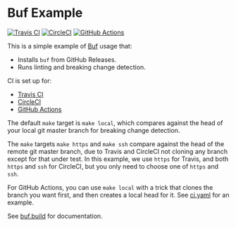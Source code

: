 # Buf Example

[![Travis CI](https://img.shields.io/travis/com/bufbuild/buf-example/master)](https://travis-ci.com/bufbuild/buf-example)
[![CircleCI](https://img.shields.io/circleci/build/github/bufbuild/buf-example/master)](https://circleci.com/gh/bufbuild/buf-example)
[![GitHub Actions](https://github.com/bufbuild/buf-example/workflows/CI/badge.svg)](https://github.com/bufbuild/buf-example/actions?workflow=CI)

This is a simple example of [Buf](https://github.com/bufbuild/buf) usage that:

- Installs `buf` from GitHub Releases.
- Runs linting and breaking change detection.

CI is set up for:

- [Travis CI](https://travis-ci.com/bufbuild/buf-example)
- [CircleCI](https://circleci.com/gh/bufbuild/buf-example)
- [GitHub Actions](https://github.com/bufbuild/buf-example/actions?workflow=CI)

The default `make` target is `make local`, which compares against the head of your
local git master branch for breaking change detection.

The `make` targets `make https` and `make ssh` compare against the head of the remote git
master branch, due to Travis and CircleCI not cloning any branch except for that under test.
In this example, we use `https` for Travis, and both `https` and `ssh` for CircleCI, but you only
need to choose one of `https` and `ssh`.

For GitHub Actions, you can use `make local` with a trick that clones the branch
you want first, and then creates a local head for it. See [ci.yaml](.github/workflows/ci.yaml)
for an example.

See [buf.build](https://buf.build) for documentation.
